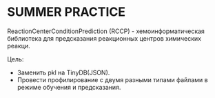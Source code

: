# SUMMER PRACTICE
 
ReactionCenterConditionPrediction (RCCP) - хемоинформатическая библиотека для предсказания реакционных центров химических реакци.

Цель:
- Заменить pkl на TinyDB(JSON).
- Провести профилирование с двумя разными типами файлами в режиме обучения и предсказания.